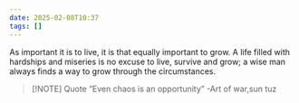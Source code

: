 ```yaml
---
date: 2025-02-08T10:37
tags: []
---
```


As important it is to live, it is that equally important to grow. A life filled with hardships and miseries is no excuse to live, survive and grow; a wise man always finds a way to grow through the circumstances.


> [!NOTE] Quote 
> “Even chaos is an opportunity” -Art of war,sun tuz


